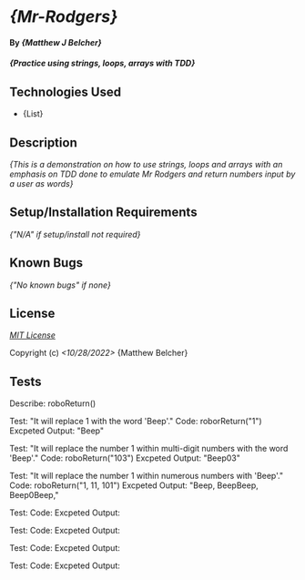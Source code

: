 # _{Mr-Rodgers}_

#### By _**{Matthew J Belcher}**_

#### _{Practice using strings, loops, arrays with TDD}_

## Technologies Used

* {List}

## Description

_{This is a demonstration on how to use strings, loops and arrays with an emphasis on TDD done to emulate Mr Rodgers and return numbers input by a user as words}_

## Setup/Installation Requirements

_{"N/A" if setup/install not required}_

## Known Bugs

_{"No known bugs" if none}_

## License

_[MIT License](https://opensource.org/licenses/MIT)_

Copyright (c) _<10/28/2022>_ {Matthew Belcher}

## Tests

Describe: roboReturn()

Test: "It will replace 1 with the word 'Beep'."
Code: roborReturn("1")
Excpeted Output: "Beep"

Test: "It will replace the number 1 within multi-digit numbers with the word 'Beep'."
Code: roboReturn("103")
Excpeted Output: "Beep03"

Test: "It will replace the number 1 within numerous numbers with 'Beep'."
Code: roboReturn("1, 11, 101")
Excpeted Output: "Beep, BeepBeep, Beep0Beep,"

Test:
Code:
Excpeted Output:

Test:
Code:
Excpeted Output:

Test:
Code:
Excpeted Output:

Test:
Code:
Excpeted Output: